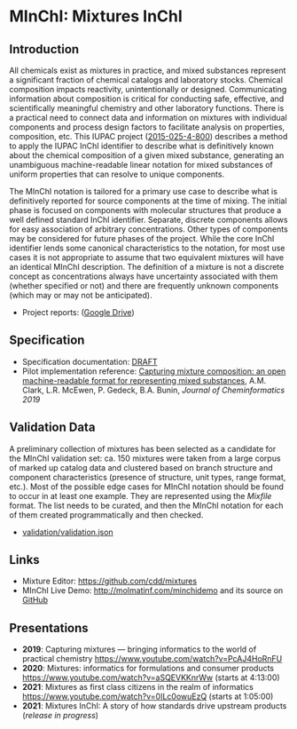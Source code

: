 # MInChI: Mixtures InChI

## Introduction

All chemicals exist as mixtures in practice, and mixed substances represent a significant fraction of chemical catalogs and laboratory stocks. Chemical composition impacts reactivity, unintentionally or designed. Communicating information about composition is critical for conducting safe, effective, and scientifically meaningful chemistry and other laboratory functions. There is a practical need to connect data and information on mixtures with individual components and process design factors to facilitate analysis on properties, composition, etc. This IUPAC project ([2015-025-4-800](https://iupac.org/project/2015-025-4-800)) describes a method to apply the IUPAC InChI identifier to describe what is definitively known about the chemical composition of a given mixed substance, generating an unambiguous machine-readable linear notation for mixed substances of uniform properties that can resolve to unique components.  

The MInChI notation is tailored for a primary use case to describe what is definitively reported for source components at the time of mixing. The initial phase is focused on components with molecular structures that produce a well defined standard InChI identifier. Separate, discrete components allows for easy association of arbitrary concentrations. Other types of components may be considered for future phases of the project. While the core InChI identifier lends some canonical characteristics to the notation, for most use cases it is not appropriate to assume that two equivalent mixtures will have an identical MInChI description. The definition of a mixture is not a discrete concept as concentrations always have uncertainty associated with them (whether specified or not) and there are frequently unknown components (which may or may not be anticipated).

* Project reports: ([Google Drive](https://drive.google.com/drive/folders/1qGadCch_n0nzkXnLdg6ayxkZMY7G9vim?usp=sharing))

## Specification

* Specification documentation: [DRAFT](https://docs.google.com/document/d/1X3Mj1iyEPVBfQhDxn8r6ClKsGqhhiKxzuNC9FuTip84/edit?usp=sharing)
* Pilot implementation reference: [Capturing mixture composition: an open machine-readable format for representing mixed substances](https://doi.org/10.1186/s13321-019-0357-4), A.M. Clark, L.R. McEwen, P. Gedeck, B.A. Bunin, *Journal of Cheminformatics 2019* 

## Validation Data

A preliminary collection of mixtures has been selected as a candidate for the MInChI validation set: ca. 150 mixtures were taken from a large corpus of marked up catalog data and clustered based on branch structure and component characteristics (presence of structure, unit types, range format, etc.). Most of the possible edge cases for MInChI notation should be found to occur in at least one example. They are represented using the _Mixfile_ format. The list needs to be curated, and then the MInChI notation for each of them created programmatically and then checked.

* [validation/validation.json](validation/validation.json)

## Links

* Mixture Editor: <https://github.com/cdd/mixtures>
* MInChI Live Demo: <http://molmatinf.com/minchidemo> and its source on [GitHub](https://github.com/IUPAC/MInChI_demo)

## Presentations

* **2019**: Capturing mixtures — bringing informatics to the world of practical chemistry 
<https://www.youtube.com/watch?v=PcAJ4HoRnFU>
* **2020**: Mixtures: informatics for formulations and consumer products 
<https://www.youtube.com/watch?v=aSQEVKKnrWw> (starts at 4:13:00)
* **2021**: Mixtures as first class citizens in the realm of informatics 
<https://www.youtube.com/watch?v=0ILc0owuEzQ> (starts at 1:05:00)
* **2021**: Mixtures InChI: A story of how standards drive upstream products (_release in progress_)
